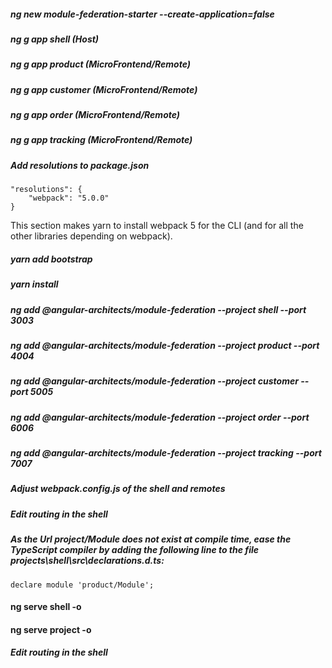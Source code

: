 ##### ng new module-federation-starter --create-application=false

##### ng g app shell (Host)

##### ng g app product (MicroFrontend/Remote)
##### ng g app customer (MicroFrontend/Remote)
##### ng g app order (MicroFrontend/Remote)
##### ng g app tracking (MicroFrontend/Remote)

##### Add resolutions to package.json
```
"resolutions": {
    "webpack": "5.0.0"
}
```

This section makes yarn to install webpack 5 for the CLI (and for all the other libraries depending on webpack).

##### yarn add bootstrap

##### yarn install

##### ng add @angular-architects/module-federation --project shell --port 3003

##### ng add @angular-architects/module-federation --project product --port 4004

##### ng add @angular-architects/module-federation --project customer --port 5005

##### ng add @angular-architects/module-federation --project order --port 6006

##### ng add @angular-architects/module-federation --project tracking --port 7007

##### Adjust webpack.config.js of the shell and remotes

##### Edit routing in the shell

##### As the Url project/Module does not exist at compile time, ease the TypeScript compiler by adding the following line to the file projects\shell\src\declarations.d.ts:
     
```
declare module 'product/Module';
```

#### ng serve shell -o
#### ng serve project -o

##### Edit routing in the shell
